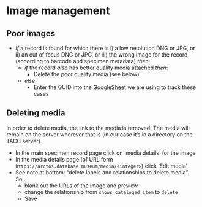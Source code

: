 # Image management

## Poor images

 * _If_ a record is found for which there is i) a low resolution DNG or
   JPG, or ii) an out of focus DNG or JPG, or iii) the wrong image
   for the record (according to barcode and specimen metadata)
    _then_:
    * _if_ the record _also_ has better quality media attached
      _then_: 
       * Delete the poor quality media (see below)
    * _else_:
       * Enter the GUID into the [GoogleSheet][1] we are using to
         track these cases

## Deleting media

In order to delete media, the link to the media is removed. The media
will remain on the server wherever that is (in our case it’s in a
directory on the TACC server).

 * In the main specimen record page click on ‘media details’ for the
   image
 * In the media details page (of URL form
   `https://arctos.database.museum/media/<integer>`) click ‘Edit media’
 * See note at bottom: “delete labels and relationships to delete media”. So... 
    * blank out the URLs of the image and preview
    * change the relationship from `shows cataloged_item` to `delete`
    * Save

[1]: https://docs.google.com/spreadsheets/d/1XeUaASrotaScyUFZGNRvRBPM7411-73SwoVvRQDm_oA
